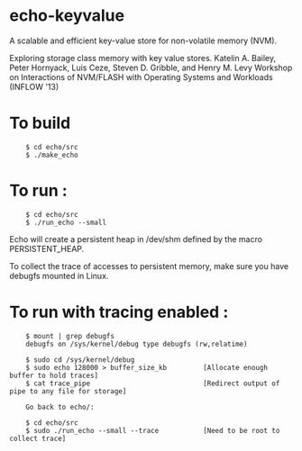 # echo-keyvalue
A scalable and efficient key-value store for non-volatile memory (NVM). 

Exploring storage class memory with key value stores. 
Katelin A. Bailey, Peter Hornyack, Luis Ceze, Steven D. Gribble, and Henry M. Levy
Workshop on Interactions of NVM/FLASH with Operating Systems and Workloads (INFLOW '13)

# To build
~~~
    $ cd echo/src
    $ ./make_echo
~~~

# To run :

~~~
    $ cd echo/src
    $ ./run_echo --small
~~~

Echo will create a persistent heap in /dev/shm defined by the macro PERSISTENT_HEAP.

To collect the trace of accesses to persistent memory,
make sure you have debugfs mounted in Linux.

# To run with tracing enabled :
~~~
    $ mount | grep debugfs
    debugfs on /sys/kernel/debug type debugfs (rw,relatime)
    
    $ sudo cd /sys/kernel/debug
    $ sudo echo 128000 > buffer_size_kb         [Allocate enough buffer to hold traces]
    $ cat trace_pipe                            [Redirect output of pipe to any file for storage]
    
    Go back to echo/:
    
    $ cd echo/src
    $ sudo ./run_echo --small --trace           [Need to be root to collect trace]
~~~
